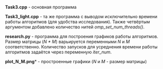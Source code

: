 **Task3.cpp** - основная программа

**Task3_light.cpp** - та же программа с выводом исключительно времени работы алгоритмов (для удобства исследования). Также четвёртым аргументом добавлено количество нитей *omp_set_num_threads()*.

**research.py** - программа для построения графиков работы алгоритмов. Размер матрицы (*N * M*) варьируется переменными *N* и *M* соответственно. Количество запусков для усреднения времени работы алгоритмов задаётся через переменную *iter_num*.

**plot_N_M.png*** - простроенные графики (*N* и *M* - размер матрицы)
